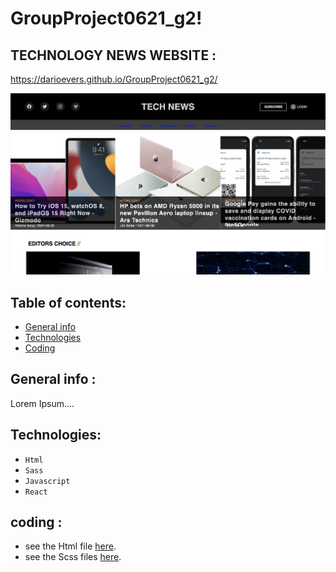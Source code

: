 
# GroupProject0621_g2!

## TECHNOLOGY NEWS WEBSITE : 
https://darioevers.github.io/GroupProject0621_g2/


![TECHNEWS SCREENSHOT](https://raw.githubusercontent.com/darioevers/groupproject0621_g2/master/README.png?token=ASB2COKLQPWX3ZRWXJ2TPMDA4YWMA)




## Table of contents:
* [General info](#general-info-about-Quiz-Game-App )
* [Technologies](#technologies)
* [Coding](#coding)



## General info :
Lorem Ipsum....
  
## Technologies:

- `Html`
- `Sass`
- `Javascript`
- `React`

## coding :
* see the Html file [here](https://github.com/darioevers/GroupProject0621_g2/blob/main/src/index.html).
* see the Scss files [here](https://github.com/darioevers/GroupProject0621_g2/tree/main/src/scss).
